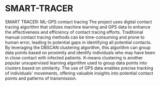 # SMART-TRACER
SMART TRACER: ML-GPS contact tracing
The project uses digital contact tracing algorithm that utilizes machine learning and GPS data to enhance the effectiveness and efficiency of contact tracing efforts. Traditional manual contact tracing methods can be time-consuming and prone to human error, leading to potential gaps in identifying all potential contacts. By leveraging the DBSCAN clustering algorithm, this algorithm can group data points based on proximity and identify individuals who may have been in close contact with infected patients. K-means clustering is another popular unsupervised learning algorithm used to group data points into clusters based on similarity. The use of GPS data enables precise tracking of individuals' movements, offering valuable insights into potential contact points and patterns of transmission. 

